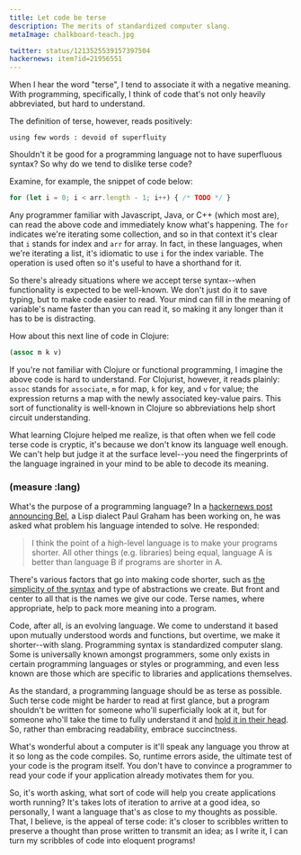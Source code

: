 ```yaml
---
title: Let code be terse
description: The merits of standardized computer slang.
metaImage: chalkboard-teach.jpg

twitter: status/1213525539157397504
hackernews: item?id=21956551
---
```


When I hear the word "terse", I tend to associate it with a negative meaning. With programming, specifically, I think of code that's not only heavily abbreviated, but hard to understand.

The definition of terse, however, reads positively:

```
using few words : devoid of superfluity
```

Shouldn't it be good for a programming language not to have superfluous syntax? So why do we tend to dislike terse code? 

Examine, for example, the snippet of code below: 

```js
for (let i = 0; i < arr.length - 1; i++) { /* TODO */ }
```
Any programmer familiar with Javascript, Java, or C++ (which most are), can read the above code and immediately know what's happening. The `for` indicates we're iterating some collection, and so in that context it's clear that `i` stands for index and `arr` for array. In fact, in these languages, when we're iterating a list, it's idiomatic to use `i` for the index variable. The operation is used often so it's useful to have a shorthand for it. 

So there's already situations where we accept terse syntax--when functionality is expected to be well-known. We don't just do it to save typing, but to make code easier to read. Your mind can fill in the meaning of variable's name faster than you can read it, so making it any longer than it has to be is distracting.

How about this next line of code in Clojure: 

```clj
(assoc m k v)
```

If you're not familiar with Clojure or functional programming, I imagine the above code is hard to understand. For Clojurist, however, it reads plainly: `assoc` stands for `associate`, `m` for map, `k` for key, and `v` for value; the expression returns a map with the newly associated key-value pairs. This sort of functionality is well-known in Clojure so abbreviations help short circuit understanding.

What learning Clojure helped me realize, is that often when we fell code terse code is cryptic, it's because we don't know its language well enough. We can't help but judge it at the surface level--you need the fingerprints of the language ingrained in your mind to be able to decode its meaning.

### (measure :lang)

What's the purpose of a programming language? In a [hackernews post announcing Bel](http://paulgraham.com/bel.html), a Lisp dialect Paul Graham has been working on, he was asked what problem his language intended to solve. He responded:

> I think the point of a high-level language is to make your programs shorter. All other things (e.g. libraries) being equal, language A is better than language B if programs are shorter in A.

There's various factors that go into making code shorter, such as [the simplicity of the syntax](/lisp) and type of abstractions we create. But front and center to all that is the names we give our code. Terse names, where appropriate, help to pack more meaning into a program.

Code, after all, is an evolving language. We come to understand it based upon mutually understood words and functions, but overtime, we make it shorter--with slang. Programming syntax is standardized computer slang. Some is universally known amongst programmers, some only exists in certain programming languages or styles or programming, and even less known are those which are specific to libraries and applications themselves. 

As the standard, a programming language should be as terse as possible. Such terse code might be harder to read at first glance, but a program shouldn't be written for someone who'll superficially look at it, but for someone who'll take the time to fully understand it and [hold it in their head](http://www.paulgraham.com/head.html). So, rather than embracing readability, embrace succinctness.

What's wonderful about a computer is it'll speak any language you throw at it so long as the code compiles. So, runtime errors aside, the ultimate test of your code is the program itself. You don't have to convince a programmer to read your code if your application already motivates them for you.

So, it's worth asking, what sort of code will help you create applications worth running? It's takes lots of iteration to arrive at a good idea, so personally, I want a language that's as close to my thoughts as possible. That, I believe, is the appeal of terse code: it's closer to scribbles written to preserve a thought than prose written to transmit an idea; as I write it, I can turn my scribbles of code into eloquent programs!

